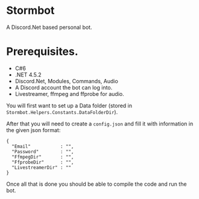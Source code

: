 # Stormbot
A Discord.Net based personal bot.

# Prerequisites.
* C#6
* .NET 4.5.2
* Discord.Net, Modules, Commands, Audio
* A Discord account the bot can log into.
* Livestreamer, ffmpeg and ffprobe for audio.

You will first want to set up a Data folder (stored in ````Stormbot.Helpers.Constants.DataFolderDir````). 

After that you will need to create a ````config.json```` and fill it with information in the given json format:
````
{
  "Email"           : "",
  "Password"        : "",
  "FfmpegDir"       : "",
  "FfprobeDir"      : "",
  "LivestreamerDir" : ""
}

````

Once all that is done you should be able to compile the code and run the bot.

